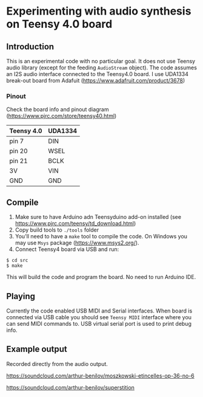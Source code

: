 # Experimenting with audio synthesis on Teensy 4.0 board

## Introduction
This is an experimental code with no particular goal. It does not use Teensy audio library (except for the feeding `AudioStream` object).
The code assumes an I2S audio interface connected to the Teensy4.0 board. I use UDA1334 break-out board from Adafuit (https://www.adafruit.com/product/3678) 

### Pinout
Check the board info and pinout diagram (https://www.pjrc.com/store/teensy40.html)

| Teensy 4.0 | UDA1334 |
|:-----------|:--------|
| pin 7      | DIN     |
| pin 20     | WSEL    |
| pin 21     | BCLK    |
| 3V         | VIN     |
| GND        | GND     |


## Compile
1. Make sure to have Arduino adn Teensyduino add-on installed (see https://www.pjrc.com/teensy/td_download.html)
2. Copy build tools to `./tools` folder
3. You'll need to have a `make` tool to compile the code. On Windows you may use `Msys` package (https://www.msys2.org/).
4. Connect Teensy4 board via USB and run:
```shell
$ cd src
$ make
```
This will build the code and program the board. No need to run Arduino IDE.

## Playing
Currently the code enabled USB MIDI and Serial interfaces. When board is connected via USB cable you should see `Teensy MIDI` interface where you can send MIDI commands to. USB virtual serial port is used to print debug info.

## Example output
Recorded directly from the audio output.

https://soundcloud.com/arthur-benilov/moszkowski-etincelles-op-36-no-6

https://soundcloud.com/arthur-benilov/superstition

